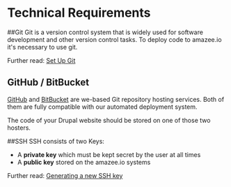 # Technical Requirements

##Git
Git is a version control system that is widely used for software development and other version control tasks. To deploy code to amazee.io it's necessary to use git.

Further read: [Set Up Git](https://help.github.com/articles/set-up-git/)

## GitHub / BitBucket

[GitHub](http://github.com) and [BitBucket](http://bitbucket.org) are we-based Git repository hosting services. Both of them are fully compatible with our automated deployment system.

The code of your Drupal website should be stored on one of those two hosters.


##SSH
SSH consists of two Keys:

- A **private key** which must be kept secret by the user at all times
- A **public key** stored on the amazee.io systems

Further read: [Generating a new SSH key](https://help.github.com/articles/generating-a-new-ssh-key-and-adding-it-to-the-ssh-agent/)


